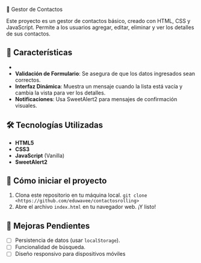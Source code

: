  📁 Gestor de Contactos

Este proyecto es un gestor de contactos básico, creado con HTML, CSS y JavaScript. Permite a los usuarios agregar, editar, eliminar y ver los detalles de sus contactos.

## 🚀 Características

-   
-   **Validación de Formulario**: Se asegura de que los datos ingresados sean correctos.
-   **Interfaz Dinámica**: Muestra un mensaje cuando la lista está vacía y cambia la vista para ver los detalles.
-   **Notificaciones**: Usa SweetAlert2 para mensajes de confirmación visuales.

## 🛠️ Tecnologías Utilizadas

-   **HTML5**
-   **CSS3**
-   **JavaScript** (Vanilla)
-   **SweetAlert2**

## 🏁 Cómo iniciar el proyecto

1.  Clona este repositorio en tu máquina local.
    `git clone <https://github.com/eduwavee/contactosrolling>`
2.  Abre el archivo `index.html` en tu navegador web. ¡Y listo!

## 📝 Mejoras Pendientes

-   [ ] Persistencia de datos (usar `localStorage`).
-   [ ] Funcionalidad de búsqueda.
-   [ ] Diseño responsivo para dispositivos móviles
